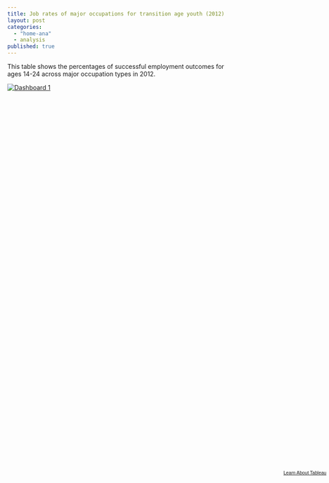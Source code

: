 ```yaml
---
title: Job rates of major occupations for transition age youth (2012)
layout: post
categories: 
  - "home-ana"
  - analysis
published: true
---
```


This table shows the percentages of successful employment outcomes for ages 14-24 across major occupation types in 2012.

<script type='text/javascript' src='http://public.tableausoftware.com/javascripts/api/viz_v1.js'></script><div class='tableauPlaceholder' style='width: 734px; height: 879px;'><noscript><a href='#'><img alt='Dashboard 1 ' src='http:&#47;&#47;public.tableausoftware.com&#47;static&#47;images&#47;Ma&#47;MajorOccupation_TAY&#47;Dashboard1&#47;1_rss.png' style='border: none' /></a></noscript><object class='tableauViz' width='734' height='879' style='display:none;'><param name='host_url' value='http%3A%2F%2Fpublic.tableausoftware.com%2F' /> <param name='site_root' value='' /><param name='name' value='MajorOccupation_TAY&#47;Dashboard1' /><param name='tabs' value='no' /><param name='toolbar' value='yes' /><param name='static_image' value='http:&#47;&#47;public.tableausoftware.com&#47;static&#47;images&#47;Ma&#47;MajorOccupation_TAY&#47;Dashboard1&#47;1.png' /> <param name='animate_transition' value='yes' /><param name='display_static_image' value='yes' /><param name='display_spinner' value='yes' /><param name='display_overlay' value='yes' /><param name='display_count' value='yes' /><param name='filter' value='amp;:showVizHome=no' /></object></div><div style='width:734px;height:22px;padding:0px 10px 0px 0px;color:black;font:normal 8pt verdana,helvetica,arial,sans-serif;'><div style='float:right; padding-right:8px;'><a href='http://www.tableausoftware.com/public/about-tableau-products?ref=http://public.tableausoftware.com/views/MajorOccupation_TAY/Dashboard1' target='_blank'>Learn About Tableau</a></div></div>